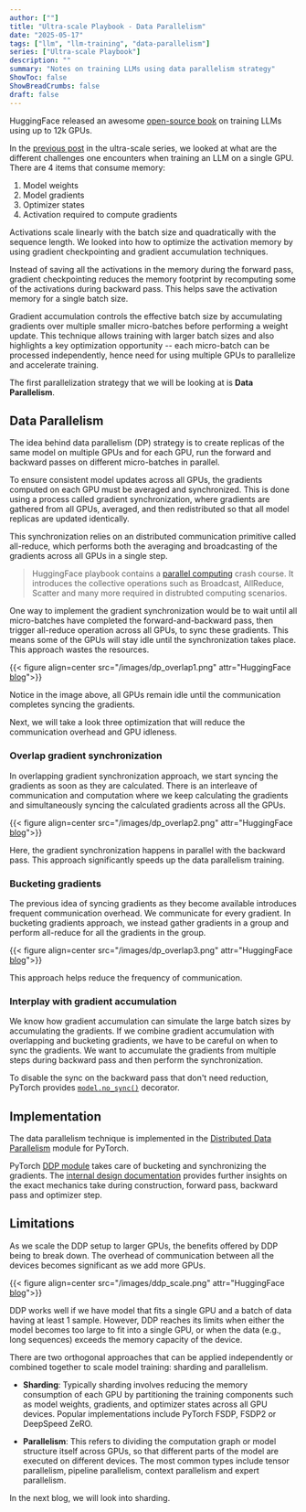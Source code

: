 ```yaml
---
author: [""]
title: "Ultra-scale Playbook - Data Parallelism" 
date: "2025-05-17"
tags: ["llm", "llm-training", "data-parallelism"]
series: ["Ultra-scale Playbook"]
description: ""
summary: "Notes on training LLMs using data parallelism strategy"
ShowToc: false
ShowBreadCrumbs: false
draft: false
---
```


HuggingFace released an awesome [open-source book](https://huggingface.co/spaces/nanotron/ultrascale-playbook) on training LLMs using up to 12k GPUs.

In the [previous post](https://dudeperf3ct.github.io/posts/ultrascale_one_gpu/) in the ultra-scale series, we looked at what are the different challenges one encounters when training an LLM on a single GPU. There are 4 items that consume memory:

1. Model weights
2. Model gradients
3. Optimizer states
4. Activation required to compute gradients

Activations scale linearly with the batch size and quadratically with the sequence length. We looked into how to optimize the activation memory by using gradient checkpointing and gradient accumulation techniques.

Instead of saving all the activations in the memory during the forward pass, gradient checkpointing reduces the memory footprint by recomputing some of the activations during backward pass. This helps save the activation memory for a single batch size.

Gradient accumulation controls the effective batch size by accumulating gradients over multiple smaller micro-batches before performing a weight update. This technique allows training with larger batch sizes and also highlights a key optimization opportunity -- each micro-batch can be processed independently, hence need for using multiple GPUs to parallelize and accelerate training.

The first parallelization strategy that we will be looking at is **Data Parallelism**.

## Data Parallelism

The idea behind data parallelism (DP) strategy is to create replicas of the same model on multiple GPUs and for each GPU, run the forward and backward passes on different micro-batches in parallel.

To ensure consistent model updates across all GPUs, the gradients computed on each GPU must be averaged and synchronized. This is done using a process called gradient synchronization, where gradients are gathered from all GPUs, averaged, and then redistributed so that all model replicas are updated identically.

This synchronization relies on an distributed communication primitive called all-reduce, which performs both the averaging and broadcasting of the gradients across all GPUs in a single step.

> HuggingFace playbook contains a [parallel computing](https://nanotron-ultrascale-playbook.static.hf.space/dist/index.html#a0:_parallel_programming_crash_course) crash course. It introduces the collective operations such as Broadcast, AllReduce, Scatter and many more required in distrubted computing scenarios.

One way to implement the gradient synchronization would be to wait until all micro-batches have completed the forward-and-backward pass, then trigger all-reduce operation across all GPUs, to sync these gradients. This means some of the GPUs will stay idle until the synchronization takes place. This approach wastes the resources.

{{< figure align=center src="/images/dp_overlap1.png" attr="HuggingFace [blog](https://huggingface.co/spaces/nanotron/ultrascale-playbook?section=first_optimization:_overlap_gradient_synchronization_with_backward_pass)">}}

Notice in the image above, all GPUs remain idle until the communication completes syncing the gradients.

Next, we will take a look three optimization that will reduce the communication overhead and GPU idleness.

### Overlap gradient synchronization

In overlapping gradient synchronization approach, we start syncing the gradients as soon as they are calculated. There is an interleave of communication and computation where we keep calculating the gradients and simultaneously syncing the calculated gradients across all the GPUs.

{{< figure align=center src="/images/dp_overlap2.png" attr="HuggingFace [blog](https://huggingface.co/spaces/nanotron/ultrascale-playbook?section=second_optimization:_bucketing_gradients)">}}

Here, the gradient synchronization happens in parallel with the backward pass. This approach significantly speeds up the data parallelism training.

### Bucketing gradients

The previous idea of syncing gradients as they become available introduces frequent communication overhead. We communicate for every gradient. In bucketing gradients approach, we instead gather gradients in a group and perform all-reduce for all the gradients in the group.

{{< figure align=center src="/images/dp_overlap3.png" attr="HuggingFace [blog](https://huggingface.co/spaces/nanotron/ultrascale-playbook?section=third_optimization:_interplay_with_gradient_accumulation)">}}

This approach helps reduce the frequency of communication.

### Interplay with gradient accumulation

We know how gradient accumulation can simulate the large batch sizes by accumulating the gradients. If we combine gradient accumulation with overlapping and bucketing gradients, we have to be careful on when to sync the gradients. We want to accumulate the gradients from multiple steps during backward pass and then perform the synchronization.

To disable the sync on the backward pass that don't need reduction, PyTorch provides [`model.no_sync()`](https://github.com/pytorch/pytorch/blob/5ea67778619c31b13644914deef709199052ee55/torch/nn/parallel/distributed.py#L1408-L1435) decorator.

## Implementation

The data parallelism technique is implemented in the [Distributed Data Parallelism](https://docs.pytorch.org/docs/stable/generated/torch.nn.parallel.DistributedDataParallel.html#torch.nn.parallel.DistributedDataParallel) module for PyTorch.

PyTorch [DDP module](https://github.com/pytorch/pytorch/blob/8568dbce1d7775d37c3f2dcc4073d3f44968fc43/torch/nn/parallel/distributed.py#L326) takes care of bucketing and synchronizing the gradients. The [internal design documentation](https://docs.pytorch.org/docs/main/notes/ddp.html#internal-design) provides further insights on the exact mechanics take during construction, forward pass, backward pass and optimizer step.  

## Limitations

As we scale the DDP setup to larger GPUs, the benefits offered by DDP being to break down. The overhead of communication between all the devices becomes significant as we add more GPUs.

{{< figure align=center src="/images/ddp_scale.png" attr="HuggingFace [blog](https://huggingface.co/spaces/nanotron/ultrascale-playbook?section=our_journey_up_to_now)">}}

DDP works well if we have model that fits a single GPU and a batch of data having at least 1 sample. However, DDP reaches its limits when either the model becomes too large to fit into a single GPU, or when the data (e.g., long sequences) exceeds the memory capacity of the device.

There are two orthogonal approaches that can be applied independently or combined together to scale model training: sharding and parallelism.

* **Sharding**: Typically sharding involves reducing the memory consumption of each GPU by partitioning the training components such as model weights, gradients, and optimizer states across all GPU devices. Popular implementations include PyTorch FSDP, FSDP2 or DeepSpeed ZeRO.

* **Parallelism**: This refers to dividing the computation graph or model structure itself across GPUs, so that different parts of the model are executed on different devices. The most common types include tensor parallelism, pipeline parallelism, context parallelism and expert parallelism.

In the next blog, we will look into sharding.

